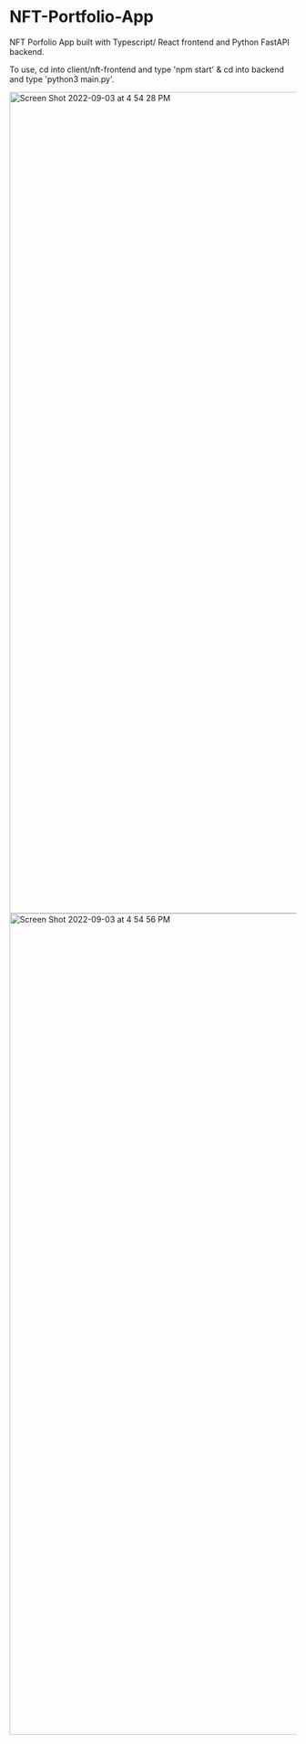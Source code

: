 # NFT-Portfolio-App
NFT Porfolio App built with Typescript/ React frontend and Python FastAPI backend.

To use, cd into client/nft-frontend and type 'npm start' & cd into backend and type 'python3 main.py'.

<img width="1440" alt="Screen Shot 2022-09-03 at 4 54 28 PM" src="https://user-images.githubusercontent.com/66267333/188287385-33779d1f-b6f8-4bb6-9824-bbc97c30a71d.png">

<img width="1440" alt="Screen Shot 2022-09-03 at 4 54 56 PM" src="https://user-images.githubusercontent.com/66267333/188287388-2d0a7ade-cd2e-41d3-a611-5f409deb3122.png">
